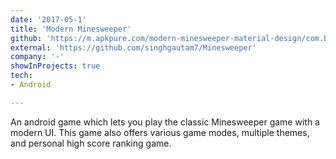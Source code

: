 ```yaml
---
date: '2017-05-1'
title: 'Modern Minesweeper'
github: 'https://m.apkpure.com/modern-minesweeper-material-design/com.bat.iron.demosweeper'
external: 'https://github.com/singhgautam7/Minesweeper'
company: '-'
showInProjects: true
tech:
- Android

---
```


An android game which lets you play the classic Minesweeper game with a modern UI. This game also offers various game modes, multiple themes, and personal high score ranking game.
